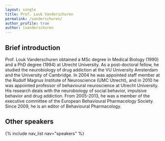 ```yaml
---
layout: single
title: Prof. Louk Vanderschuren
permalink: /vanderschuren/
author_profile: true
author: lvanderschuren
---
```


## Brief introduction
Prof. Louk Vanderschuren obtained a MSc degree in Medical Biology (1990) and a PhD degree (1994) at Utrecht University. As a post-doctoral fellow, he studied the neurobiology of drug addiction at the VU University Amsterdam and the University of Cambridge. In 2004 he was appointed staff member at the Rudolf Magnus Institute of Neuroscience (UMC Utrecht), and in 2010 he was appointed professor of behavioural neuroscience at Utrecht University. His research deals with the neurobiology of social behavior, impulsive behavior and drug addiction. From 2005-2013, he was a member of the executive committee of the European Behavioural Pharmacology Society. Since 2009, he is an editor of Behavioural Pharmacology.

## Other speakers
{% include nav_list nav="speakers" %}